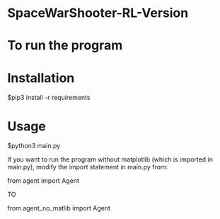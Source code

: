 # SpaceWarShooter-RL-Version
# To run the program

  # Installation
  $pip3 install -r requirements

  # Usage
  $python3 main.py

If you want to run the program without matplotlib (which is imported in main.py), modify the import statement in main.py from:

from agent import Agent 
 
TO 

from agent_no_matlib import Agent
  
